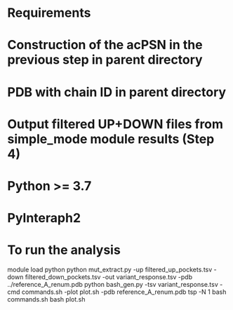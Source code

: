 # Requirements
# Construction of the acPSN in the previous step in parent directory
# PDB with chain ID in parent directory
# Output filtered UP+DOWN files from simple_mode module results (Step 4)
# Python >= 3.7
# PyInteraph2

# To run the analysis
module load python
python mut_extract.py -up filtered_up_pockets.tsv -down filtered_down_pockets.tsv -out variant_response.tsv -pdb ../reference_A_renum.pdb 
python bash_gen.py -tsv variant_response.tsv -cmd commands.sh -plot plot.sh -pdb reference_A_renum.pdb
tsp -N 1 bash commands.sh
bash plot.sh
